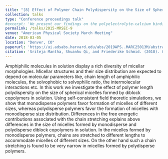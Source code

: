 ```yaml
---
title: "[8] Effect of Polymer Chain Polydispersity on the Size of Spherical Micelles Formed in Solution"
collection: talks
type: "Conference proceedings talk"
#excerpt: 'We present our findings on the polyelectrolyte-calcium binding energetics, comment on the preferential calcium binding sites on a polyelectrolyte backbone, and present a technique to calculate the calcium adsorption isotherm.'
permalink: /talks/2015-MRSEC-9
venue: "American Physical Society March Meeting"
date: 2018-03-05
location: "Denver, CO"
paperurl: 'https://ui.adsabs.harvard.edu/abs/2019APS..MARC25013M/abstract'
citation: 'Sriteja Mantha, Shuanhu Qi, and Friederike Schmid. (2018). &quot;Effect of Polymer Chain Polydispersity on the Size of Spherical Micelles Formed in Solution.&quot; <i>APS March Meeting</i> (2018)'
---
```


Amphiphilic molecules in solution display a rich diversity of micellar morphologies. Micellar structures and their size distribution are expected to depend on molecular parameters like, chain length of amphiphilic molecules, the solvophobic to solvophilic ratio, the intermolecular interactions etc. In this work we investigate the effect of polymer length polydispersity on the size of spherical micelles formed by diblock copolymers in solution. Using self-consistent field theoretic simulations, we show that monodisperse polymers favor formation of micelles of different sizes, whereas polydisperse polymers favor the formation of micelles with monodisperse size distribution. Differences in the free energetic contributions associated with the chain stretching explains above differences in the size of micelles formed by monodisperse and polydisperse diblock copolymers in solution. In the micelles formed by monodisperse polymers, chains are stretched to different lengths to accommodate micelles of different sizes. On the other hand such a chain stretching is found to be very narrow in micelles formed by polydisperse polymers.
